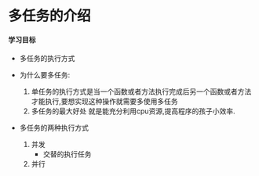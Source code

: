 # 多任务的介绍

#### 学习目标

* 多任务的执行方式



* 为什么要多任务:
    1. 单任务的执行方式是当一个函数或者方法执行完成后另一个函数或者方法才能执行,要想实现这种操作就需要多使用多任务
    2. 多任务的最大好处 就是能充分利用cpu资源,提高程序的孩子小效率.
    
* 多任务的两种执行方式

    1. 并发
        * 交替的执行任务
    2. 并行
    
    

